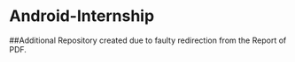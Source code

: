 # Android-Internship

##Additional Repository created due to faulty redirection from the Report of  PDF.
